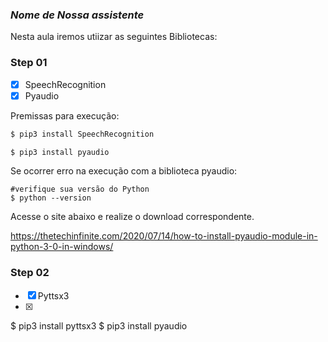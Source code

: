 ### *Nome de Nossa assistente*

Nesta aula iremos utiizar as seguintes Bibliotecas:

### Step 01

- [x] SpeechRecognition
- [x] Pyaudio

Premissas para execução:

```sh
$ pip3 install SpeechRecognition

$ pip3 install pyaudio

```
Se ocorrer erro na execução com a biblioteca pyaudio:
```
#verifique sua versão do Python
$ python --version
```
Acesse o site abaixo e realize o download correspondente.

https://thetechinfinite.com/2020/07/14/how-to-install-pyaudio-module-in-python-3-0-in-windows/

### Step 02

- [x] Pyttsx3
- [x] 

$ pip3 install pyttsx3
$ pip3 install pyaudio